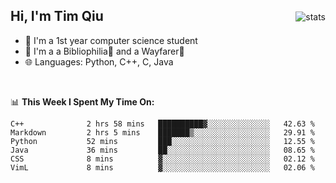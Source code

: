 <p>
<img src="https://github-readme-stats.vercel.app/api?username=qyxtim&show_icons=true&theme=onedark" alt="stats" align="right" style="padding-top:20px"/>
</p>

## Hi, I'm Tim Qiu

- 🔭 I'm a 1st year computer science student
- 🌱 I'm a a Bibliophilia📕 and a Wayfarer🚶
- 🌐 Languages: Python, C++, C, Java

<br>

📊 **This Week I Spent My Time On:**
<!--START_SECTION:waka-->

```text
C++              2 hrs 58 mins   ██████████▓░░░░░░░░░░░░░░   42.63 %
Markdown         2 hrs 5 mins    ███████▒░░░░░░░░░░░░░░░░░   29.91 %
Python           52 mins         ███░░░░░░░░░░░░░░░░░░░░░░   12.55 %
Java             36 mins         ██░░░░░░░░░░░░░░░░░░░░░░░   08.65 %
CSS              8 mins          ▓░░░░░░░░░░░░░░░░░░░░░░░░   02.12 %
VimL             8 mins          ▓░░░░░░░░░░░░░░░░░░░░░░░░   02.06 %
```

<!--END_SECTION:waka-->
